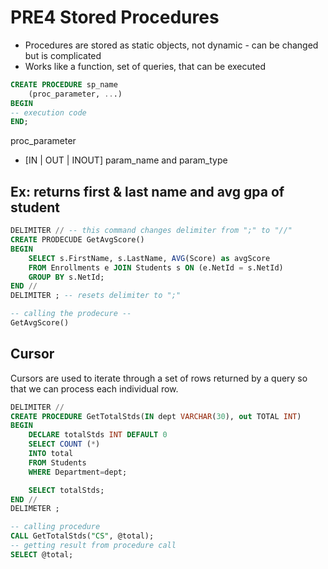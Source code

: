 # PRE4 Stored Procedures

- Procedures are stored as static objects, not dynamic - can be changed but is complicated 
- Works like a function, set of queries, that can be executed


```sql
CREATE PROCEDURE sp_name 
    (proc_parameter, ...)
BEGIN
-- execution code
END;
```

proc_parameter
- [IN | OUT | INOUT] param_name and param_type 

## Ex: returns first & last name and avg gpa of student 
```sql
DELIMITER // -- this command changes delimiter from ";" to "//"
CREATE PRODECUDE GetAvgScore()
BEGIN
    SELECT s.FirstName, s.LastName, AVG(Score) as avgScore 
    FROM Enrollments e JOIN Students s ON (e.NetId = s.NetId)
    GROUP BY s.NetId;
END //
DELIMITER ; -- resets delimiter to ";"

-- calling the prodecure --
GetAvgScore()
```

## Cursor 
Cursors are used to iterate through a set of rows returned by a query so that we can process each individual row.

```sql
DELIMITER //
CREATE PROCEDURE GetTotalStds(IN dept VARCHAR(30), out TOTAL INT)
BEGIN
    DECLARE totalStds INT DEFAULT 0
    SELECT COUNT (*)
    INTO total
    FROM Students 
    WHERE Department=dept;

    SELECT totalStds;
END //
DELIMETER ;

-- calling procedure 
CALL GetTotalStds("CS", @total);
-- getting result from procedure call
SELECT @total;
```